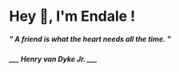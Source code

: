 <h1 title="head"> Hey 👋, I'm Endale !</h1>

**<h5><i>" A friend is what the heart needs all the time. "</i></h5>**

*<b>___ Henry van Dyke Jr. ___</b>*
